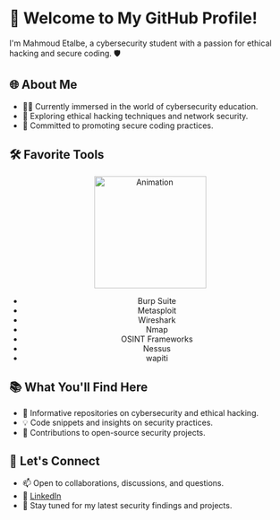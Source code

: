 # 👋 Welcome to My GitHub Profile!

I'm Mahmoud Etalbe, a cybersecurity student with a passion for ethical hacking and secure coding. 🛡️

## 🌐 About Me

- 👨‍💻 Currently immersed in the world of cybersecurity education.
- 🚀 Exploring ethical hacking techniques and network security.
- 💼 Committed to promoting secure coding practices.

## 🛠️ Favorite Tools
<div align="center">
  <img src="https://media.giphy.com/media/wwg1suUiTbCY8H8vIA/giphy-downsized-large.gif" alt="Animation" width="200" height="200" />
</div>
<div align="center">
  <ul>
    <li>Burp Suite</li>
    <li>Metasploit</li>
    <li>Wireshark</li>
    <li>Nmap</li>
    <li>OSINT Frameworks</li>
    <li>Nessus</li>
    <li>wapiti</li>
  </ul>
</div>


## 📚 What You'll Find Here

- 📖 Informative repositories on cybersecurity and ethical hacking.
- 💡 Code snippets and insights on security practices.
- 🎯 Contributions to open-source security projects.

## 🤝 Let's Connect

- 📫 Open to collaborations, discussions, and questions.
- 🔗 [LinkedIn](https://www.linkedin.com/in/mahmoud-etalbe/)
- 📣 Stay tuned for my latest security findings and projects.
